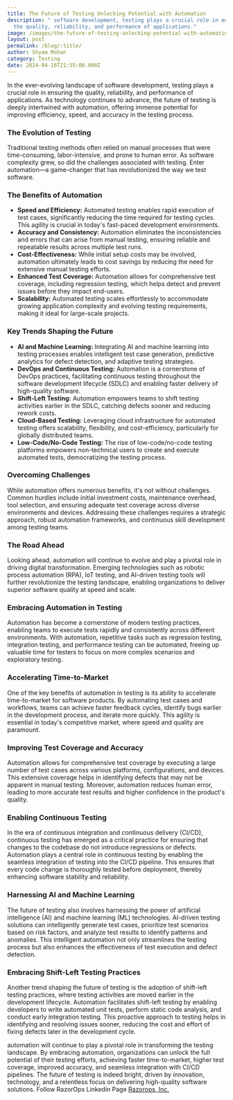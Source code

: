```yaml
---
title: The Future of Testing Unlocking Potential with Automation
description: " software development, testing plays a crucial role in ensuring
  the quality, reliability, and performance of applications."
image: /images/the-future-of-testing-unlocking-potential-with-automation.webp
layout: post
permalink: /blog/:title/
author: Shyam Mohan
category: Testing
date: 2024-04-16T21:55:00.000Z
---
```



In the ever-evolving landscape of software development, testing plays a crucial role in ensuring the quality, reliability, and performance of applications. As technology continues to advance, the future of testing is deeply intertwined with automation, offering immense potential for improving efficiency, speed, and accuracy in the testing process.

### The Evolution of Testing

Traditional testing methods often relied on manual processes that were time-consuming, labor-intensive, and prone to human error. As software complexity grew, so did the challenges associated with testing. Enter automation—a game-changer that has revolutionized the way we test software.

### The Benefits of Automation

-   **Speed and Efficiency:**  Automated testing enables rapid execution of test cases, significantly reducing the time required for testing cycles. This agility is crucial in today's fast-paced development environments.
-   **Accuracy and Consistency:**  Automation eliminates the inconsistencies and errors that can arise from manual testing, ensuring reliable and repeatable results across multiple test runs.
-   **Cost-Effectiveness:**  While initial setup costs may be involved, automation ultimately leads to cost savings by reducing the need for extensive manual testing efforts.
-   **Enhanced Test Coverage:** Automation allows for comprehensive test coverage, including regression testing, which helps detect and prevent issues before they impact end-users.
-   **Scalability:**  Automated testing scales effortlessly to accommodate growing application complexity and evolving testing requirements, making it ideal for large-scale projects.

### Key Trends Shaping the Future

-   **AI and Machine Learning:** Integrating AI and machine learning into testing processes enables intelligent test case generation, predictive analytics for defect detection, and adaptive testing strategies.
-   **DevOps and Continuous Testing:**  Automation is a cornerstone of DevOps practices, facilitating continuous testing throughout the software development lifecycle (SDLC) and enabling faster delivery of high-quality software.
-   **Shift-Left Testing:**  Automation empowers teams to shift testing activities earlier in the SDLC, catching defects sooner and reducing rework costs.
-   **Cloud-Based Testing:** Leveraging cloud infrastructure for automated testing offers scalability, flexibility, and cost-efficiency, particularly for globally distributed teams.
-   **Low-Code/No-Code Testing:** The rise of low-code/no-code testing platforms empowers non-technical users to create and execute automated tests, democratizing the testing process.

### Overcoming Challenges

While automation offers numerous benefits, it's not without challenges. Common hurdles include initial investment costs, maintenance overhead, tool selection, and ensuring adequate test coverage across diverse environments and devices. Addressing these challenges requires a strategic approach, robust automation frameworks, and continuous skill development among testing teams.

### The Road Ahead

Looking ahead, automation will continue to evolve and play a pivotal role in driving digital transformation. Emerging technologies such as robotic process automation (RPA), IoT testing, and AI-driven testing tools will further revolutionize the testing landscape, enabling organizations to deliver superior software quality at speed and scale.

### Embracing Automation in Testing

Automation has become a cornerstone of modern testing practices, enabling teams to execute tests rapidly and consistently across different environments. With automation, repetitive tasks such as regression testing, integration testing, and performance testing can be automated, freeing up valuable time for testers to focus on more complex scenarios and exploratory testing.

### Accelerating Time-to-Market

One of the key benefits of automation in testing is its ability to accelerate time-to-market for software products. By automating test cases and workflows, teams can achieve faster feedback cycles, identify bugs earlier in the development process, and iterate more quickly. This agility is essential in today's competitive market, where speed and quality are paramount.

### Improving Test Coverage and Accuracy

Automation allows for comprehensive test coverage by executing a large number of test cases across various platforms, configurations, and devices. This extensive coverage helps in identifying defects that may not be apparent in manual testing. Moreover, automation reduces human error, leading to more accurate test results and higher confidence in the product's quality.

### Enabling Continuous Testing

In the era of continuous integration and continuous delivery (CI/CD), continuous testing has emerged as a critical practice for ensuring that changes to the codebase do not introduce regressions or defects. Automation plays a central role in continuous testing by enabling the seamless integration of testing into the CI/CD pipeline. This ensures that every code change is thoroughly tested before deployment, thereby enhancing software stability and reliability.

### Harnessing AI and Machine Learning

The future of testing also involves harnessing the power of artificial intelligence (AI) and machine learning (ML) technologies. AI-driven testing solutions can intelligently generate test cases, prioritize test scenarios based on risk factors, and analyze test results to identify patterns and anomalies. This intelligent automation not only streamlines the testing process but also enhances the effectiveness of test execution and defect detection.

### Embracing Shift-Left Testing Practices

Another trend shaping the future of testing is the adoption of shift-left testing practices, where testing activities are moved earlier in the development lifecycle. Automation facilitates shift-left testing by enabling developers to write automated unit tests, perform static code analysis, and conduct early integration testing. This proactive approach to testing helps in identifying and resolving issues sooner, reducing the cost and effort of fixing defects later in the development cycle.

automation will continue to play a pivotal role in transforming the testing landscape. By embracing automation, organizations can unlock the full potential of their testing efforts, achieving faster time-to-market, higher test coverage, improved accuracy, and seamless integration with CI/CD pipelines. The future of testing is indeed bright, driven by innovation, technology, and a relentless focus on delivering high-quality software solutions. Follow RazorOps Linkedin Page  [Razorops, Inc.](https://www.linkedin.com/company/razorops)
